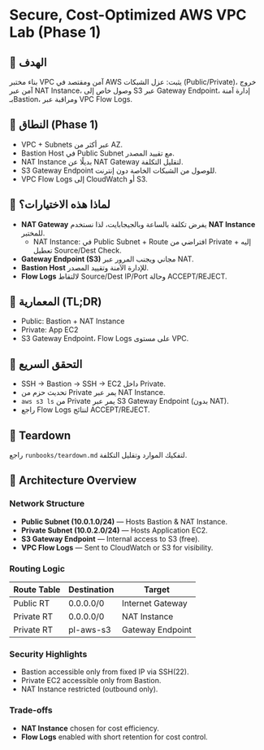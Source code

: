 # Secure, Cost-Optimized AWS VPC Lab (Phase 1)

## 🎯 الهدف
بناء مختبر VPC آمن ومقتصد في AWS يثبت: عزل الشبكات (Public/Private)، خروج آمن عبر NAT Instance،
وصول خاص إلى S3 عبر Gateway Endpoint، إدارة آمنة بـBastion، ومراقبة عبر VPC Flow Logs.

## 🧭 النطاق (Phase 1)
- VPC + Subnets عبر أكثر من AZ.
- Bastion Host في Public Subnet مع تقييد المصدر.
- NAT Instance بديلًا عن NAT Gateway لتقليل التكلفة.
- S3 Gateway Endpoint للوصول من الشبكات الخاصة دون إنترنت.
- VPC Flow Logs إلى CloudWatch أو S3.

## 🧩 لماذا هذه الاختيارات؟
- **NAT Gateway** يفرض تكلفة بالساعة وبالجيجابايت، لذا نستخدم **NAT Instance** للمختبر.
  - NAT Instance: في Public Subnet + Route افتراضي من Private إليه + تعطيل Source/Dest Check.
- **Gateway Endpoint (S3)** مجاني ويجنب المرور عبر NAT.
- **Bastion Host** للإدارة الآمنة وتقييد المصدر.
- **Flow Logs** لالتقاط Source/Dest IP/Port وحالة ACCEPT/REJECT.

## 🧱 المعمارية (TL;DR)
- Public: Bastion + NAT Instance
- Private: App EC2
- S3 Gateway Endpoint، Flow Logs على مستوى VPC.

## 🧪 التحقق السريع
- SSH → Bastion → SSH → EC2 داخل Private.
- تحديث حزم من Private يمر عبر NAT Instance.
- `aws s3 ls` من Private يمر عبر S3 Gateway Endpoint (بدون NAT).
- راجع Flow Logs لنتائج ACCEPT/REJECT.

## 🧹 Teardown
راجع `runbooks/teardown.md` لتفكيك الموارد وتقليل التكلفة.

## 🧱 Architecture Overview

### Network Structure
- **Public Subnet (10.0.1.0/24)** — Hosts Bastion & NAT Instance.  
- **Private Subnet (10.0.2.0/24)** — Hosts Application EC2.  
- **S3 Gateway Endpoint** — Internal access to S3 (free).  
- **VPC Flow Logs** — Sent to CloudWatch or S3 for visibility.

### Routing Logic
| Route Table | Destination | Target |
|--------------|--------------|--------|
| Public RT | 0.0.0.0/0 | Internet Gateway |
| Private RT | 0.0.0.0/0 | NAT Instance |
| Private RT | pl-aws-s3 | Gateway Endpoint |

### Security Highlights
- Bastion accessible only from fixed IP via SSH(22).  
- Private EC2 accessible only from Bastion.  
- NAT Instance restricted (outbound only).  

### Trade-offs
- **NAT Instance** chosen for cost efficiency.  
- **Flow Logs** enabled with short retention for cost control.
